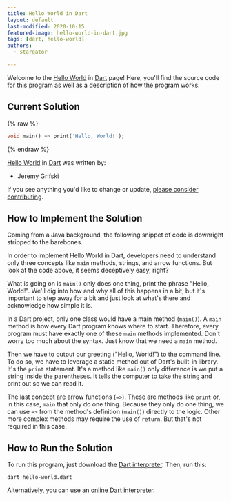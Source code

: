 ```yaml
---
title: Hello World in Dart
layout: default
last-modified: 2020-10-15
featured-image: hello-world-in-dart.jpg
tags: [dart, hello-world]
authors:
  - stargator

---
```


Welcome to the [Hello World](https://sampleprograms.io/projects/hello-world) in [Dart](https://sampleprograms.io/languages/dart) page! Here, you'll find the source code for this program as well as a description of how the program works.

## Current Solution

{% raw %}

```dart
void main() => print('Hello, World!');
```

{% endraw %}

[Hello World](https://sampleprograms.io/projects/hello-world) in [Dart](https://sampleprograms.io/languages/dart) was written by:

- Jeremy Grifski

If you see anything you'd like to change or update, [please consider contributing](https://github.com/TheRenegadeCoder/sample-programs).

## How to Implement the Solution

Coming from a Java background, the following snippet of code is downright
stripped to the barebones.

In order to implement Hello World in Dart, developers need to understand only
three concepts like `main` methods, strings, and arrow functions. But look at the
code above, it seems deceptively easy, right?

What is going on is `main()` only does one thing, print the phrase "Hello, World!".
We'll dig into how and why all of this happens in a bit, but it's important to
step away for a bit and just look at what's there and acknowledge how simple it is.

In a Dart project, only one class would have a main method (`main()`). A `main`
method is how every Dart program knows where to start. Therefore, every program
must have exactly one of these `main` methods implemented. Don't worry too much
about the syntax. Just know that we need a `main` method.

Then we have to output our greeting ("Hello, World!") to the command line. To
do so, we have to leverage a static method out of Dart's built-in library. It's
the `print` statement. It's a method like `main()` only difference is we put a
string inside the parentheses. It tells the computer to take the string and
print out so we can read it.

The last concept are arrow functions (`=>`). These are methods like `print` or,
in this case, `main` that only do one thing. Because they only do one thing, we
can use `=>` from the method's definition (`main()`) directly to the logic.
Other more complex methods may require the use of `return`. But that's not
required in this case.


## How to Run the Solution

To run this program, just download the [Dart interpreter][1]. Then, run this:

```
dart hello-world.dart
```

Alternatively, you can use an [online Dart interpreter][2].

[1]: https://dart.dev/tutorials/server/get-started#2-install-dart
[2]: https://dartpad.dev/dart
